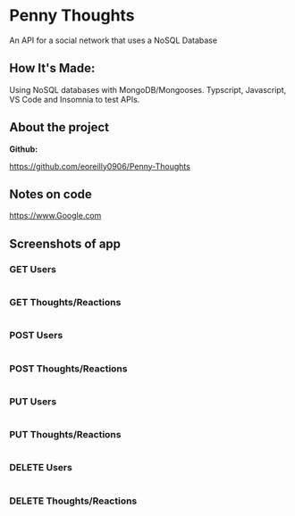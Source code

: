 # Penny Thoughts
An API for a social network that uses a NoSQL Database 

## How It's Made:
Using NoSQL databases with MongoDB/Mongooses. Typscript, Javascript, VS Code 
and Insomnia to test APIs.


## About the project




**Github:** 

https://github.com/eoreilly0906/Penny-Thoughts

## Notes on code

https://www.Google.com




## Screenshots of app

### GET Users
<img src="" />

### GET Thoughts/Reactions
<img src="" />

### POST Users
<img src="" />

### POST Thoughts/Reactions
<img src="" />

### PUT Users
<img src="" />

### PUT Thoughts/Reactions
<img src="" />

### DELETE Users
<img src="" />

### DELETE Thoughts/Reactions
<img src="" />